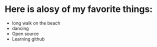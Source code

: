 # Here is alosy of my favorite things:
- long walk on the beach
- dancing
- Open source
- Learning github
